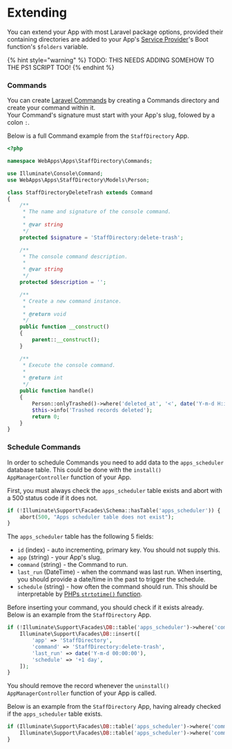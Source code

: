 # Extending

You can extend your App with most Laravel package options, provided their containing directories are added to your App's [Service Provider](service-provider.md#the-boot-function)'s Boot function's `$folders` variable.&#x20;

{% hint style="warning" %}
TODO: THIS NEEDS ADDING SOMEHOW TO THE PS1 SCRIPT TOO!
{% endhint %}

### Commands

You can create [Laravel Commands](https://laravel.com/docs/8.x/packages#commands) by creating a Commands directory and create your command within it.\
Your Command's signature must start with your App's slug, folowed by a colon `:`.

Below is a full Command example from the `StaffDirectory` App.

```php
<?php

namespace WebApps\Apps\StaffDirectory\Commands;

use Illuminate\Console\Command;
use WebApps\Apps\StaffDirectory\Models\Person;

class StaffDirectoryDeleteTrash extends Command
{
    /**
     * The name and signature of the console command.
     *
     * @var string
     */
    protected $signature = 'StaffDirectory:delete-trash';

    /**
     * The console command description.
     *
     * @var string
     */
    protected $description = '';

    /**
     * Create a new command instance.
     *
     * @return void
     */
    public function __construct()
    {
        parent::__construct();
    }

    /**
     * Execute the console command.
     *
     * @return int
     */
    public function handle()
    {
        Person::onlyTrashed()->where('deleted_at', '<', date('Y-m-d H:i:s', strtotime("-30 days")))->forceDelete();
        $this->info('Trashed records deleted');
        return 0;
    }
}
```

### Schedule Commands

In order to schedule Commands you need to add data to the `apps_scheduler` database table. This could be done with the `install()` `AppManagerController` function of your App.

First, you must always check the `apps_scheduler` table exists and abort with a 500 status code if it does not.

```php
if (!Illuminate\Support\Facades\Schema::hasTable('apps_scheduler')) {
    abort(500, "Apps scheduler table does not exist");
}
```

The `apps_scheduler` table has the following 5 fields:

* `id` (index) - auto incrementing, primary key. You should not supply this.
* `app` (string) - your App's slug.
* `command` (string) - the Command to run.
* `last_run` (DateTime) - when the command was last run. When inserting, you should provide a date/time in the past to trigger the schedule.
* `schedule` (string) - how often the command should run. This should be interpretable by [PHPs `strtotime()` function](https://www.php.net/manual/en/function.strtotime.php).

Before inserting your command, you should check if it exists already.\
Below is an example from the `StaffDirectory` App.

```php
if (!Illuminate\Support\Facades\DB::table('apps_scheduler')->where('command', '=', 'StaffDirectory:delete-trash')->first()) {
    Illuminate\Support\Facades\DB::insert([
        'app' => 'StaffDirectory',
        'command' => 'StaffDirectory:delete-trash',
        'last_run' => date('Y-m-d 00:00:00'),
        'schedule' => '+1 day',
    ]);
}
```

You should remove the record whenever the `uninstall()` `AppManagerController` function of your App is called.

Below is an example from the `StaffDirectory` App, having already checked if the `apps_scheduler` table exists.

```php
if (Illuminate\Support\Facades\DB::table('apps_scheduler')->where('command', '=', 'StaffDirectory:delete-trash')->first()) {
    Illuminate\Support\Facades\DB::table('apps_scheduler')->where('command', '=', 'StaffDirectory:delete-trash')->delete()
}
```
